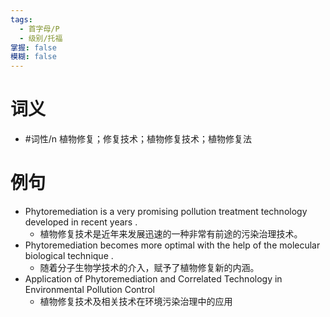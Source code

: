 ```yaml
---
tags:
  - 首字母/P
  - 级别/托福
掌握: false
模糊: false
---
```

# 词义
- #词性/n  植物修复；修复技术；植物修复技术；植物修复法
# 例句
- Phytoremediation is a very promising pollution treatment technology developed in recent years .
	- 植物修复技术是近年来发展迅速的一种非常有前途的污染治理技术。
- Phytoremediation becomes more optimal with the help of the molecular biological technique .
	- 随着分子生物学技术的介入，赋予了植物修复新的内涵。
- Application of Phytoremediation and Correlated Technology in Environmental Pollution Control
	- 植物修复技术及相关技术在环境污染治理中的应用
